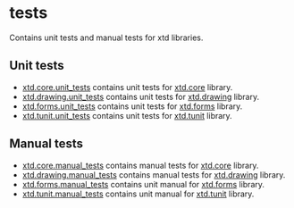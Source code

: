 # tests

Contains unit tests and manual tests for xtd libraries.

## Unit tests

* [xtd.core.unit_tests](xtd.core.unit_tests) contains unit tests for [xtd.core](../src/xtd.core) library.
* [xtd.drawing.unit_tests](xtd.drawing.unit_tests) contains unit tests for [xtd.drawing](../src/xtd.drawing) library.
* [xtd.forms.unit_tests](xtd.core.unit_tests) contains unit tests for [xtd.forms](../src/xtd.forms) library.
* [xtd.tunit.unit_tests](xtd.tunit.unit_tests) contains unit tests for [xtd.tunit](../src/xtd.tunit) library.

## Manual tests

* [xtd.core.manual_tests](xtd.core.manual_tests) contains manual tests for [xtd.core](../src/xtd.core) library.
* [xtd.drawing.manual_tests](xtd.drawing.manual_tests) contains manual tests for [xtd.drawing](../src/xtd.drawing) library.
* [xtd.forms.manual_tests](xtd.forms.manual_tests) contains unit manual for [xtd.forms](../src/xtd.forms) library.
* [xtd.tunit.manual_tests](xtd.tunit.manual_tests) contains unit manual for [xtd.tunit](../src/xtd.tunit) library.
